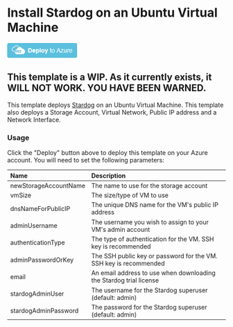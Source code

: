 # Install Stardog on an Ubuntu Virtual Machine

<a href="https://portal.azure.com/#create/Microsoft.Template/uri/https%3A%2F%2Fraw.githubusercontent.com%2Fstardog-union%2Fstardog-azure%2Fmaster%2FmainTemplate.json" target="_blank">
    <img src="https://raw.githubusercontent.com/Azure/azure-quickstart-templates/master/1-CONTRIBUTION-GUIDE/images/deploytoazure.png"/>
</a>

## This template is a WIP. As it currently exists, it WILL NOT WORK. YOU HAVE BEEN WARNED.

This template deploys [Stardog](https://stardog.com) on an Ubuntu Virtual Machine. This template also deploys a Storage Account, Virtual Network, Public IP address and a Network Interface.

### Usage

Click the "Deploy" button above to deploy this template on your Azure account. You will need to set the following parameters:

| Name | Description |
|:--- |:--- |
| newStorageAccountName | The name to use for the storage account |
| vmSize | The size/type of VM to use |
| dnsNameForPublicIP | The unique DNS name for the VM's public IP address |
| adminUsername | The username you wish to assign to your VM's admin account |
| authenticationType | The type of authentication for the VM. SSH key is recommended |
| adminPasswordOrKey | The SSH public key or password for the VM. SSH key is recommended |
| email | An email address to use when downloading the Stardog trial license |
| stardogAdminUser | The username for the Stardog superuser (default: admin) |
| stardogAdminPassword | The password for the Stardog superuser (default: admin) |
